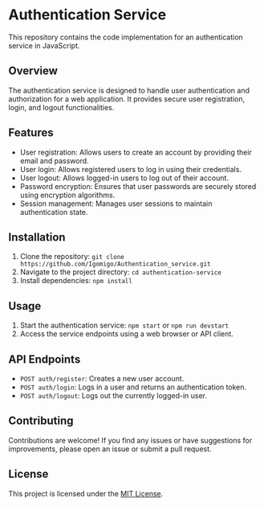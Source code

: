 # Authentication Service

This repository contains the code implementation for an authentication service in JavaScript.

## Overview

The authentication service is designed to handle user authentication and authorization for a web application. It provides secure user registration, login, and logout functionalities.

## Features

- User registration: Allows users to create an account by providing their email and password.
- User login: Allows registered users to log in using their credentials.
- User logout: Allows logged-in users to log out of their account.
- Password encryption: Ensures that user passwords are securely stored using encryption algorithms.
- Session management: Manages user sessions to maintain authentication state.

## Installation

1. Clone the repository: `git clone https://github.com/Igomigo/Authentication_service.git`
2. Navigate to the project directory: `cd authentication-service`
3. Install dependencies: `npm install`

## Usage

1. Start the authentication service: `npm start` or `npm run devstart`
2. Access the service endpoints using a web browser or API client.

## API Endpoints

- `POST auth/register`: Creates a new user account.
- `POST auth/login`: Logs in a user and returns an authentication token.
- `POST auth/logout`: Logs out the currently logged-in user.

## Contributing

Contributions are welcome! If you find any issues or have suggestions for improvements, please open an issue or submit a pull request.

## License

This project is licensed under the [MIT License](LICENSE).
